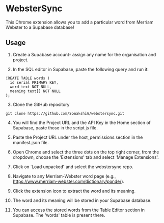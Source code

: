 # WebsterSync

This Chrome extension allows you to add a particular word from Merriam Webster to a Supabase database!

## Usage
1. Create a Supabase account- assign any name for the organisation and project. 

2. In the SQL editor in Supabase, paste the following query and run it:
```
CREATE TABLE words (
  id serial PRIMARY KEY,
  word text NOT NULL,
  meaning text[] NOT NULL
);
```
3. Clone the GitHub repository
``` 
git clone https://github.com/SonakshiA/webstersync.git
``` 

4. You will find the Project URL and the API Key in the Home section of Supabase, paste those in the script.js file.

5. Paste the Project URL under the host_permissions section in the manifest.json file. 

6. Open Chrome and select the three dots on the top right corner, from the dropdown, choose the 'Extensions' tab and select 'Manage Extensions'.

7. Click on 'Load unpacked' and select the webstersync repo.

8. Navigate to any Merriam-Webster word page (e.g., https://www.merriam-webster.com/dictionary/ponder).

9. Click the extension icon to extract the word and its meaning.

10. The word and its meaning will be stored in your Supabase database.

11. You can access the stored words from the Table Editor section in Supabase. The 'words' table is present there.
